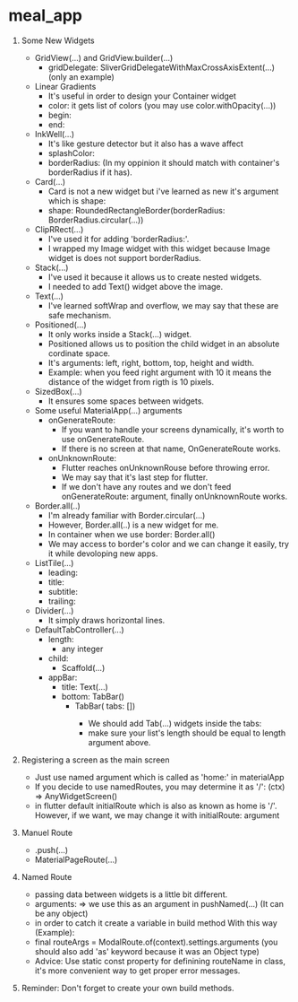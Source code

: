 # meal_app

1. Some New Widgets
    * GridView(...) and GridView.builder(...)
      * gridDelegate: SliverGridDelegateWithMaxCrossAxisExtent(...)   (only an example)
    * Linear Gradients
      * It's useful in order to design your Container widget
      * color: it gets list of colors (you may use color.withOpacity(...))
      * begin:
      * end:
    * InkWell(...)
      * It's like gesture detector but it also has a wave affect
      * splashColor:
      * borderRadius: (In my oppinion it should match with container's borderRadius if it has).
    * Card(...)
      * Card is not a new widget but i've learned as new it's argument which is shape:
      * shape: RoundedRectangleBorder(borderRadius: BorderRadius.circular(...))
    * ClipRRect(...)
      * I've used it for adding 'borderRadius:'.
      * I wrapped my Image widget with this widget because Image widget is does not support borderRadius.
    * Stack(...)
      * I've used it because it allows us to create nested widgets.
      * I needed to add Text() widget above the image.
    * Text(...)
      * I've learned softWrap and overflow, we may say that these are safe mechanism.
    * Positioned(...)
      * It only works inside a Stack(...) widget.
      * Positioned allows us to position the child widget in an absolute cordinate space.
      * It's arguments: left, right, bottom, top, height and width.
      * Example: when you feed right argument with 10 it means the distance of the widget from rigth is 10 pixels.
    * SizedBox(...)
      * It ensures some spaces between widgets.
    * Some useful MaterialApp(...) arguments
      * onGenerateRoute:
         * If you want to handle your screens dynamically, it's worth to use onGenerateRoute.
         * If there is no screen at that name, OnGenerateRoute works.
      * onUnknownRoute:
         * Flutter reaches onUnknownRouse before throwing error. 
         * We may say that it's last step for flutter.
         * If we don't have any routes and we don't feed onGenerateRoute: argument, finally onUnknownRoute works.
    * Border.all(..)
       * I'm already familiar with Border.circular(...)
       * However, Border.all(..) is a new widget for me.
       * In container when we use border: Border.all()
       * We may access to border's color and we can change it easily, try it while devoloping new apps.
    * ListTile(...) 
      * leading:
      * title:
      * subtitle:
      * trailing:
    * Divider(...)
      * It simply draws horizontal lines.
    * DefaultTabController(...)
      * length:
         * any integer
      * child: 
         * Scaffold(...)
      * appBar: 
         * title: Text(...)
         * bottom: TabBar()
            * TabBar( tabs: <Widget> [])
               * We should add Tab(...) widgets inside the tabs:
               * make sure your list's length should be equal to length argument above.
2. Registering a screen as the main screen
   * Just use named argument which is called as 'home:' in materialApp
   * If you decide to use namedRoutes, you may determine it as '/': (ctx) => AnyWidgetScreen()
   * in flutter default initialRoute which is also as known as home is '/'. However, if we want, we may change it with initialRoute: argument 
3. Manuel Route   
   * .push(...)
   * MaterialPageRoute(...)
4. Named Route
   * passing data between widgets is a little bit different.
   * arguments: => we use this as an argument in pushNamed(...) (It can be any object)
   * in order to catch it create a variable in build method With this way (Example):
   * final routeArgs = ModalRoute.of(context).settings.arguments  (you should also add 'as' keyword because it was an Object type)
   * Advice: Use static const property for definining routeName in class, it's more convenient way to get proper error messages.
   
5. Reminder: Don't forget to create your own build methods.
